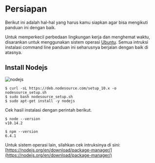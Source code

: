 # Persiapan
Berikut ini adalah hal-hal yang harus kamu siapkan agar bisa mengikuti panduan ini dengan baik.

Untuk memperkecil perbedaan lingkungan kerja dan menghemat waktu, disarankan untuk menggunakan sistem operasi [Ubuntu](https://tutorials.ubuntu.com/tutorial/tutorial-install-ubuntu-desktop). Semua intruksi instalasi command line panduan ini seharusnya berjalan dengan baik di atasnya.

## Install Nodejs

![nodejs][nodejs]

```terminal
$ curl -sL https://deb.nodesource.com/setup_10.x -o nodesource_setup.sh
$ sudo bash nodesource_setup.sh 
$ sudo apt-get install -y nodejs
```
Cek hasil instalasi dengan perintah berikut.
```terminal
$ node --version
v10.14.2
```

```terminal
$ npm --version
6.4.1
```
Untuk sistem operasi lain, silahkan cek intruksinya di sini:
[https://nodejs.org/en/download/package-manager/](https://nodejs.org/en/download/package-manager/)

[nodejs]: https://nodejs.org/static/images/logos/nodejs-new-pantone-black.png
